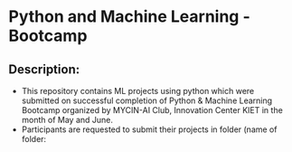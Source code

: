 # Python and Machine Learning - Bootcamp

## Description:
<ul>
<li>This repository contains ML projects using python which were submitted on successful completion of Python & Machine Learning Bootcamp organized by MYCIN-AI Club, Innovation Center KIET in the month of May and June.</li>
<li>Participants are requested to submit their projects in folder (name of folder: <title of project> in Sentence Case) which contains a readme and all codes with all media files used.</li>
<li>Participants are expected to add their projects as folder and Title of the project in the list below as soon as possible.</li>
</ul><br><br>
<i>Keep the code/files clean and well formatted to make it easy for contributers to contribute to your project.</i>
<br>

## Available Projects:
<ol>
<li>BigMarket Sales Prediction</li>
<li>Breast Cancer Prediction</li>
<li>Customer Segmentation</li>
<li>Diabetes Prediction</li>
<li>Red Wine Quality Prediction</li>
<li>Sales Prediction</li>
<li>Stroke Prediction</li>
<li>YOLO-Object-Detection</li>
<li>Resume_Selection_with_ML</li>
<li>Classification_Algorithms</li>
<li>Heart Disease Prediction</li>
<li>placement_predection file in python</li>
<li>Waiting for more...</li>
</ol>


<br><br><br>
## Contributors:
#### Maintainer: <a href="github.com/kushagrathisside"><b>KUSHAGRA SRIVASTAVA</b></a>
#### Other contributors:
<a href="https://github.com/MYCIN-AI-Club/MachineLearning-Bootcamp01/graphs/contributors">
  <img src="https://contrib.rocks/image?repo=MYCIN-AI-Club/MachineLearning-Bootcamp01" />
</a>

### Official Post: 
<a href="https://www.instagram.com/p/CiSxYo7PoJn/">Instagram</a>
<br><br><br><br>
<b> MYCIN-AI</b>
<br><a href="mycin.in">
<img src="https://user-images.githubusercontent.com/76547274/193342819-bc84f078-d7cb-4f99-aeb1-05867a7bdce3.jpg" alt="MYCIN LOGO" height="100dp" breath="100dp"></a>
<br><br>
Visit Us: <a href="mycin.in">mycin.in</a>
<br>In case of queries, contact us at <b><a href="mailto:mycin@kiet.edu">mycin@kiet.edu</a></b>.
